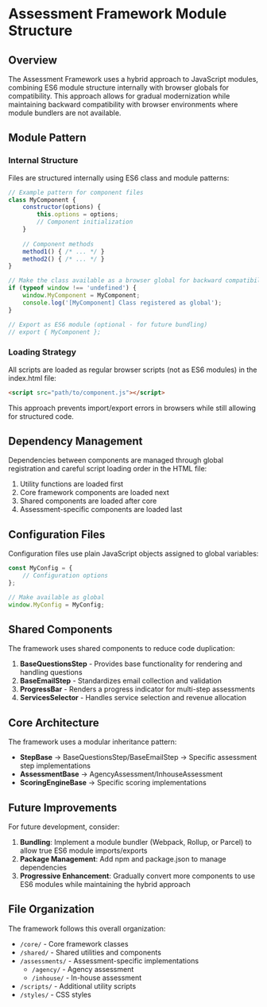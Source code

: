 # Assessment Framework Module Structure

## Overview

The Assessment Framework uses a hybrid approach to JavaScript modules, combining ES6 module structure internally with browser globals for compatibility. This approach allows for gradual modernization while maintaining backward compatibility with browser environments where module bundlers are not available.

## Module Pattern

### Internal Structure

Files are structured internally using ES6 class and module patterns:

```javascript
// Example pattern for component files
class MyComponent {
    constructor(options) {
        this.options = options;
        // Component initialization
    }
    
    // Component methods
    method1() { /* ... */ }
    method2() { /* ... */ }
}

// Make the class available as a browser global for backward compatibility
if (typeof window !== 'undefined') {
    window.MyComponent = MyComponent;
    console.log('[MyComponent] Class registered as global');
}

// Export as ES6 module (optional - for future bundling)
// export { MyComponent };
```

### Loading Strategy

All scripts are loaded as regular browser scripts (not as ES6 modules) in the index.html file:

```html
<script src="path/to/component.js"></script>
```

This approach prevents import/export errors in browsers while still allowing for structured code.

## Dependency Management

Dependencies between components are managed through global registration and careful script loading order in the HTML file:

1. Utility functions are loaded first
2. Core framework components are loaded next
3. Shared components are loaded after core
4. Assessment-specific components are loaded last

## Configuration Files

Configuration files use plain JavaScript objects assigned to global variables:

```javascript
const MyConfig = {
    // Configuration options
};

// Make available as global
window.MyConfig = MyConfig;
```

## Shared Components

The framework uses shared components to reduce code duplication:

1. **BaseQuestionsStep** - Provides base functionality for rendering and handling questions
2. **BaseEmailStep** - Standardizes email collection and validation
3. **ProgressBar** - Renders a progress indicator for multi-step assessments
4. **ServicesSelector** - Handles service selection and revenue allocation

## Core Architecture

The framework uses a modular inheritance pattern:

- **StepBase** → BaseQuestionsStep/BaseEmailStep → Specific assessment step implementations
- **AssessmentBase** → AgencyAssessment/InhouseAssessment
- **ScoringEngineBase** → Specific scoring implementations

## Future Improvements

For future development, consider:

1. **Bundling**: Implement a module bundler (Webpack, Rollup, or Parcel) to allow true ES6 module imports/exports
2. **Package Management**: Add npm and package.json to manage dependencies
3. **Progressive Enhancement**: Gradually convert more components to use ES6 modules while maintaining the hybrid approach

## File Organization

The framework follows this overall organization:

- `/core/` - Core framework classes
- `/shared/` - Shared utilities and components
- `/assessments/` - Assessment-specific implementations
  - `/agency/` - Agency assessment
  - `/inhouse/` - In-house assessment
- `/scripts/` - Additional utility scripts
- `/styles/` - CSS styles
